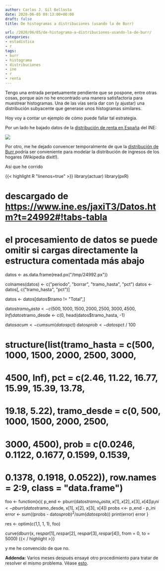 ```yaml
---
author: Carlos J. Gil Bellosta
date: 2020-06-05 09:13:00+00:00
draft: false
title: De histogramas a distribuciones (usando la de Burr)

url: /2020/06/05/de-histograma-a-distribuciones-usando-la-de-burr/
categories:
- estadística
- r
tags:
- burr
- histograma
- distribuciones
- ine
- r
- renta
---
```


Tengo una entrada perpetuamente pendiente que se pospone, entre otras cosas, porque aún no he encontrado una manera satisfactoria para muestrear histogramas. Una de las vías sería dar con (y ajustar) una distribución subyacente que generase unos histogramas similares.

Hoy voy a contar un ejemplo de cómo puede fallar tal estrategia.

Por un lado he bajado datos de la [distribución de renta en España](https://www.ine.es/jaxiT3/Datos.htm?t=24992#!tabs-tabla) del INE:

![](/wp-uploads/2020/06/distribucion_renta_2018.png)

Por otro, me he dejado convencer temporalmente de que la [distribución de Burr ](https://en.wikipedia.org/wiki/Burr_distribution)podría ser conveniente para modelar la distribución de ingresos de los hogares (Wikipedia dixit!).

Así que he corrido

{{< highlight R "linenos=true" >}}
library(actuar)
library(pxR)

# descargado de https://www.ine.es/jaxiT3/Datos.htm?t=24992#!tabs-tabla
# el procesamiento de datos se puede omitir si cargas directamente la estructura comentada más abajo
datos <- as.data.frame(read.px("/tmp/24992.px"))

colnames(datos) <- c("periodo", "borrar", "tramo_hasta", "pct")
datos <- datos[, c("tramo_hasta", "pct")]

datos <- datos[datos$tramo != "Total",]

datos$tramo_hasta <- c(500, 1000, 1500, 2000, 2500, 3000, 4500, Inf)
datos$tramo_desde <- c(0, head(datos$tramo_hasta, -1)

datos$acum <- cumsum(datos$pct)
datos$prob <- datos$pct / 100

# structure(list(tramo_hasta = c(500, 1000, 1500, 2000, 2500, 3000,
# 4500, Inf), pct = c(2.46, 11.22, 16.77, 15.99, 15.39, 13.78,
# 19.18, 5.22), tramo_desde = c(0, 500, 1000, 1500, 2000, 2500,
# 3000, 4500), prob = c(0.0246, 0.1122, 0.1677, 0.1599, 0.1539,
# 0.1378, 0.1918, 0.0522)), row.names = 2:9, class = "data.frame")

foo <- function(x){
    p_end <- pburr(datos$tramo_hasta, x[1], x[2], x[3], x[4])
    p_ini <- pburr(datos$tramo_desde, x[1], x[2], x[3], x[4])
    probs <<- p_end - p_ini
    error <- sum((probs - datos$prob)^2 / sum(datos$prob))
    print(error)
    error
}

res <- optim(c(1,1, 1, 1), foo)

curve(dburr(x, res$par[1], res$par[2], res$par[3], res$par[4]),
        from = 0, to = 5000)
{{< / highlight >}}

y me he convencido de que no.

**Addenda:** Varios meses después ensayé otro procedimiento para tratar de resolver el mismo problema. Véase [esto](http://www.datanalytics.com/2020/09/10/distribuciones-de-renta-solo-de-renta-a-partir-de-histogramas/).

